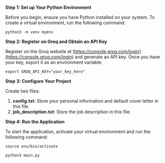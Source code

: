 **Step 1: Set up Your Python Environment**

Before you begin, ensure you have Python installed on your system. To create a virtual environment, run the following command:
```
python3 -m venv myenv
```

**Step 2: Register on Groq and Obtain an API Key**

Register on the Groq website at [https://console.groq.com/login](https://console.groq.com/login) and generate an API key. Once you have your key, export it as an environment variable:
```
export GROQ_API_KEY="your_key_here"
```

**Step 3: Configure Your Project**

Create two files:

1. **config.txt**: Store your personal information and default cover letter in this file.
2. **job_description.txt**: Store the job description in this file.

**Step 4: Run the Application**

To start the application, activate your virtual environment and run the following command:
```
source env/bin/activate

python3 main.py
```
